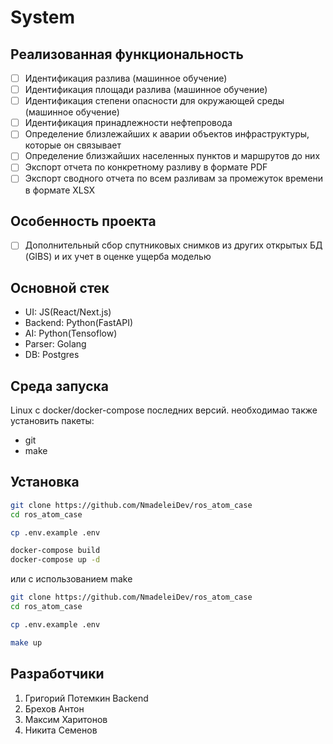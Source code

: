 # System

## Реализованная функциональность

- [ ] Идентификация разлива (машинное обучение)
- [ ] Идентификация площади разлива (машинное обучение)
- [ ] Идентификация степени опасности для окружающей среды (машинное обучение)
- [ ] Идентификация принадлежности нефтепровода
- [ ] Определение близлежайших к аварии объектов инфраструктуры, которые он связывает
- [ ] Определение близжайших населенных пунктов и маршрутов до них
- [ ] Экспорт отчета по конкретному разливу в формате PDF
- [ ] Экспорт сводного отчета по всем разливам за промежуток времени в формате XLSX

## Особенность проекта

- [ ] Дополнительный сбор спутниковых снимков из других открытых БД (GIBS) и их учет в оценке ущерба моделью

## Основной стек

- UI: JS(React/Next.js)
- Backend: Python(FastAPI)
- AI: Python(Tensoflow)
- Parser: Golang
- DB: Postgres

## Среда запуска

Linux c docker/docker-compose последних версий.
необходимао также установить пакеты:

- git
- make

## Установка

```bash
git clone https://github.com/NmadeleiDev/ros_atom_case
cd ros_atom_case

cp .env.example .env

docker-compose build
docker-compose up -d
```

или с использованием make

```bash
git clone https://github.com/NmadeleiDev/ros_atom_case
cd ros_atom_case

cp .env.example .env

make up
```

## Разработчики

1. Григорий Потемкин Backend 
2. Брехов Антон
3. Максим Харитонов
4. Никита Семенов